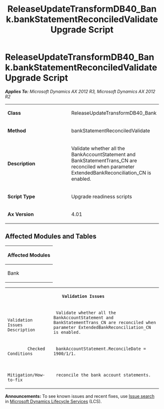﻿---
title: ReleaseUpdateTransformDB40_Bank.bankStatementReconciledValidate Upgrade Script
TOCTitle: ReleaseUpdateTransformDB40_Bank.bankStatementReconciledValidate Upgrade Script
ms:assetid: 88622fb1-75c3-e72e-8812-fcb0edc5a4c5
ms:mtpsurl: https://msdn.microsoft.com/en-us/library/JJ686092(v=AX.60)
ms:contentKeyID: 49709543
ms.date: 05/18/2015
mtps_version: v=AX.60
---

# ReleaseUpdateTransformDB40\_Bank.bankStatementReconciledValidate Upgrade Script 


_**Applies To:** Microsoft Dynamics AX 2012 R3, Microsoft Dynamics AX 2012 R2_

<table>
<colgroup>
<col style="width: 50%" />
<col style="width: 50%" />
</colgroup>
<tbody>
<tr class="odd">
<td><p><strong>Class</strong></p></td>
<td><p>ReleaseUpdateTransformDB40_Bank</p></td>
</tr>
<tr class="even">
<td><p><strong>Method</strong></p></td>
<td><p>bankStatementReconciledValidate</p></td>
</tr>
<tr class="odd">
<td><p><strong>Description</strong></p></td>
<td><p>Validate whether all the BankAccountStatement and BankStatementTrans_CN are reconciled when parameter ExtendedBankReconciliation_CN is enabled.</p></td>
</tr>
<tr class="even">
<td><p><strong>Script Type</strong></p></td>
<td><p>Upgrade readiness scripts</p></td>
</tr>
<tr class="odd">
<td><p><strong>Ax Version</strong></p></td>
<td><p>4.01</p></td>
</tr>
</tbody>
</table>


## Affected Modules and Tables

<table>
<colgroup>
<col style="width: 100%" />
</colgroup>
<thead>
<tr class="header">
<th><p>Affected Modules</p></th>
</tr>
</thead>
<tbody>
<tr class="odd">
<td><p>Bank</p></td>
</tr>
</tbody>
</table>


<table xmlns="http://www.w3.org/1999/xhtml">
              <tr><th colspan="2">
		
   <p>
   
	 Validation Issues
  </p>
  </th></tr>
              <tr><td>
		
   <p>
   
	 
            Validation Issues Description
          
  </p>
  </td><td>
		
   <p>
   
	 Validate whether all the BankAccountStatement and BankStatementTrans_CN are reconciled when parameter ExtendedBankReconciliation_CN is enabled.
  </p>
  </td></tr>
              <tr><td>
		
   <p>
   
	 
            Checked Conditions
          
  </p>
  </td><td>
		
   <p>
   
	 bankAccountStatement.ReconcileDate = 1900/1/1.
  </p>
  </td></tr>
              <tr><td>
		
   <p>
   
	 
            Mitigation/How-to-fix
          
  </p>
  </td><td>
		
   <p>
   
	 reconcile the bank account statements.
  </p>
  </td></tr>
            </table>

  
**Announcements:** To see known issues and recent fixes, use [Issue search](http://go.microsoft.com/fwlink/?linkid=389258) in [Microsoft Dynamics Lifecycle Services](http://go.microsoft.com/fwlink/?linkid=306505) (LCS).

